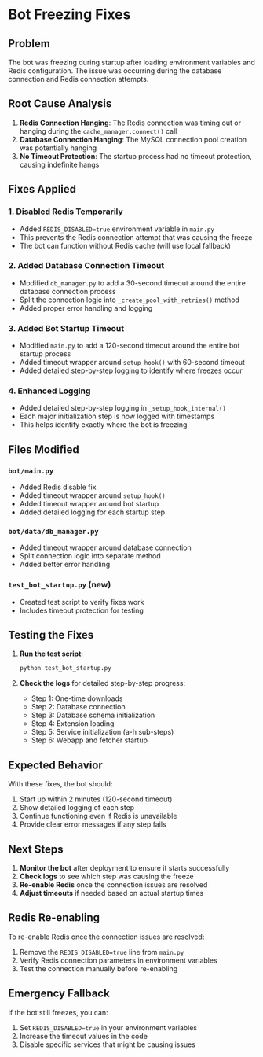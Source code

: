 # Bot Freezing Fixes

## Problem
The bot was freezing during startup after loading environment variables and Redis configuration. The issue was occurring during the database connection and Redis connection attempts.

## Root Cause Analysis
1. **Redis Connection Hanging**: The Redis connection was timing out or hanging during the `cache_manager.connect()` call
2. **Database Connection Hanging**: The MySQL connection pool creation was potentially hanging
3. **No Timeout Protection**: The startup process had no timeout protection, causing indefinite hangs

## Fixes Applied

### 1. Disabled Redis Temporarily
- Added `REDIS_DISABLED=true` environment variable in `main.py`
- This prevents the Redis connection attempt that was causing the freeze
- The bot can function without Redis cache (will use local fallback)

### 2. Added Database Connection Timeout
- Modified `db_manager.py` to add a 30-second timeout around the entire database connection process
- Split the connection logic into `_create_pool_with_retries()` method
- Added proper error handling and logging

### 3. Added Bot Startup Timeout
- Modified `main.py` to add a 120-second timeout around the entire bot startup process
- Added timeout wrapper around `setup_hook()` with 60-second timeout
- Added detailed step-by-step logging to identify where freezes occur

### 4. Enhanced Logging
- Added detailed step-by-step logging in `_setup_hook_internal()`
- Each major initialization step is now logged with timestamps
- This helps identify exactly where the bot is freezing

## Files Modified

### `bot/main.py`
- Added Redis disable fix
- Added timeout wrapper around `setup_hook()`
- Added timeout wrapper around bot startup
- Added detailed logging for each startup step

### `bot/data/db_manager.py`
- Added timeout wrapper around database connection
- Split connection logic into separate method
- Added better error handling

### `test_bot_startup.py` (new)
- Created test script to verify fixes work
- Includes timeout protection for testing

## Testing the Fixes

1. **Run the test script**:
   ```bash
   python test_bot_startup.py
   ```

2. **Check the logs** for detailed step-by-step progress:
   - Step 1: One-time downloads
   - Step 2: Database connection
   - Step 3: Database schema initialization
   - Step 4: Extension loading
   - Step 5: Service initialization (a-h sub-steps)
   - Step 6: Webapp and fetcher startup

## Expected Behavior

With these fixes, the bot should:
1. Start up within 2 minutes (120-second timeout)
2. Show detailed logging of each step
3. Continue functioning even if Redis is unavailable
4. Provide clear error messages if any step fails

## Next Steps

1. **Monitor the bot** after deployment to ensure it starts successfully
2. **Check logs** to see which step was causing the freeze
3. **Re-enable Redis** once the connection issues are resolved
4. **Adjust timeouts** if needed based on actual startup times

## Redis Re-enabling

To re-enable Redis once the connection issues are resolved:
1. Remove the `REDIS_DISABLED=true` line from `main.py`
2. Verify Redis connection parameters in environment variables
3. Test the connection manually before re-enabling

## Emergency Fallback

If the bot still freezes, you can:
1. Set `REDIS_DISABLED=true` in your environment variables
2. Increase the timeout values in the code
3. Disable specific services that might be causing issues
